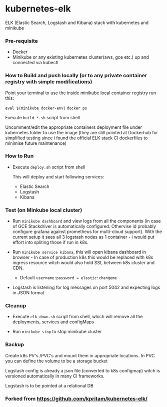 # kubernetes-elk
ELK (Elastic Search, Logstash and Kibana) stack with kubernetes and minikube

### Pre-requisite

- Docker
- Minikube or any existing kubernetes cluster(aws, gce etc.) up and connected via kubectl



### How to Build and push locally (or to any private container registry with simple modifications)

Point your terminal to use the inside minikube local container registry run this:

`eval $(minikube docker-env)`
`docker ps` 

Execute `build_*.sh` script from shell

Uncomment/edit the appropriate containers deployment file under kubernetes folder to use the image (they are still pointed at Dockerhub for simplified testing since i found the official ELK stack CI dockerfiles to minimise future maintenance)


### How to Run

- Execute `deploy.sh` script from shell

    This will deploy and start following services:
    - Elastic Search 
    - Logstash
    - Kibana

### Test (on Minkube local cluster)

- Run `minikube dashboard` and view logs from all the components (in case of GCE Stackdriver is automatically configured. Othervise id probably configure grafana against prometheus for multi-cloud support). With the current setup it sees all 3 logstash nodes as 1 container - i would put effort into spliting those if run in k8s.

- Run `minikube service kibana`, this will open kibana dashboard in browser - In case of production k8s this would be replaced with k8s ingress resource witch would also hold SSL between k8s cluster and CDN.
	- Default `username:password = elastic:changeme`

- Logstash is listening for log messages on port 5042 and expecting logs in JSON format

### Cleanup

- Execute `elk_down.sh` script from shell, which will remove all the deployments, services and configMaps

- Run `minikube stop` to stop minikube cluster


### Backup

Create k8s PV's /PVC's and mount them in appropriate locations. 
In PVC you can define the volume to be a storage bucket

Logstash config is already a json file (converted to k8s configmap) witch is versioned automatically in many CI frameworks.

Logstash is to be pointed at a relational DB


### Forked from https://github.com/kpritam/kubernetes-elk/
